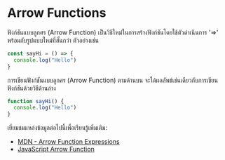 # Arrow Functions

ฟังก์ชันแบบลูกศร (Arrow Function) เป็นวิธีใหม่ในการสร้างฟังก์ชันโดยใช้ตัวดำเนินการ '=>' พร้อมกับรูปแบบใหม่ที่สั้นกว่า ตัวอย่างเช่น

```js
const sayHi = () => {
  console.log("Hello")
}
```

การเขียนฟังก์ชันแบบลูกศร (Arrow Function) ตามด้านบน จะได้ผลลัพธ์เช่นเดียวกับการเขียนฟังก์ชันด้วยวิธีด้านล่าง

```js
function sayHi() {
  console.log("Hello")
}
```

เยี่ยมชมแหล่งข้อมูลต่อไปนี้เพื่อเรียนรู้เพิ่มเติม:

- [MDN - Arrow Function Expressions](https://developer.mozilla.org/en-US/docs/Web/JavaScript/Reference/Functions/Arrow_functions)
- [JavaScript Arrow Function](https://www.w3schools.com/js/js_arrow_function.asp)
